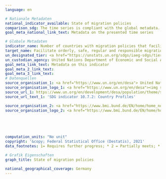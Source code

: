 ```yaml
---
language: en    

# Nationale Metadaten    
national_indicator_available: State of migration policies    
comparison_sdg: The time series is compliant with the global metadata.    
goal_meta_national_link_text: Metadata on the presented time series    

# Globale Metadaten    
indicator_name: Number of countries with migration policies that facilitate orderly, safe, regular and responsible migration and mobility of people    
target_name: Facilitate orderly, safe, regular and responsible migration and mobility of people, including through the implementation of planned and well-managed migration policies    
un_designated_tier: <a href="https://unstats.un.org/sdgs/iaeg-sdgs/tier-classification/" title="Click here for more information on the UN tier classification."  target="_blank">Tier II</a>    
un_custodian_agency: United Nations Department of Economic and Social Affairs (UN DESA)<br>International Organization for Migration (IOM)    
goal_meta_link_text: Metadata on this indicator    
goal_meta_2_link_text:     
goal_meta_3_link_text:         
# Datenquellen
source_organisation_1: <a href="https://www.un.org/en/desa"> United Nations – Department of Economic and Social Affairs (UN DESA) </a>
source_organisation_logo_1: <a href="https://www.un.org/en/desa"><img src="https://g205sdgs.github.io/sdg-indicators/public/OrgImgEn/desa.png" alt="Logo desa" style="height:60px; width:148px"/></a>
source_url_1: https://www.un.org/en/development/desa/population/theme/sdg/countryprofiles.asp
source_url_text_1: 'SDG indicator 10.7.2: Country Profiles'

source_organisation_2: <a href="https://www.bmi.bund.de/EN/home/home_node.html"> Federal Ministry of the Interior, Building and Community </a>
source_organisation_logo_2: <a href="https://www.bmi.bund.de/EN/home/home_node.html"><img src="https://g205sdgs.github.io/sdg-indicators/public/OrgImgEn/bmi.png" alt="Logo bmi" style="height:60px; width:148px"/></a>




    
computation_units: "No unit"    
copyright: '&copy; Federal Statistical Office (Destatis), 2021'    
data_footnotes: 1= Requires further progress; * 2 = Partially meets; * 3 = Meets; * 4 = Fully meets.    

# Grafik Eigenschaften    
graph_title: State of migration policies    

national_geographical_coverage: Germany    
---
```


<span></span>